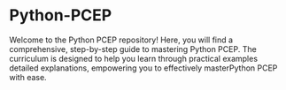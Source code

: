 # Python-PCEP
Welcome to the Python PCEP repository! Here, you will find a comprehensive, step-by-step guide to mastering Python PCEP. The curriculum is designed to help you learn through practical examples detailed explanations, empowering you to effectively masterPython PCEP with ease.
